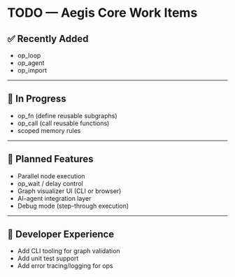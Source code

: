 # TODO — Aegis Core Work Items

## ✅ Recently Added
- op_loop
- op_agent
- op_import

---

## 🔧 In Progress
- op_fn (define reusable subgraphs)
- op_call (call reusable functions)
- scoped memory rules

---

## 🧪 Planned Features
- Parallel node execution
- op_wait / delay control
- Graph visualizer UI (CLI or browser)
- AI-agent integration layer
- Debug mode (step-through execution)

---

## 🧰 Developer Experience
- Add CLI tooling for graph validation
- Add unit test support
- Add error tracing/logging for ops

